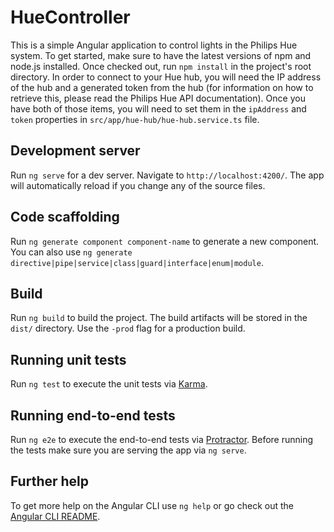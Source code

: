 # HueController

This is a simple Angular application to control lights in the Philips Hue system.  To get started, make sure to have the latest versions of npm and node.js installed. Once checked out, run `npm install` in the project's root directory.  In order to connect to your Hue hub, you will need the IP address of the hub and a generated token from the hub (for information on how to retrieve this, please read the Philips Hue API documentation). Once you have both of those items, you will need to set them in the `ipAddress` and `token` properties in `src/app/hue-hub/hue-hub.service.ts` file.

## Development server

Run `ng serve` for a dev server. Navigate to `http://localhost:4200/`. The app will automatically reload if you change any of the source files.

## Code scaffolding

Run `ng generate component component-name` to generate a new component. You can also use `ng generate directive|pipe|service|class|guard|interface|enum|module`.

## Build

Run `ng build` to build the project. The build artifacts will be stored in the `dist/` directory. Use the `-prod` flag for a production build.

## Running unit tests

Run `ng test` to execute the unit tests via [Karma](https://karma-runner.github.io).

## Running end-to-end tests

Run `ng e2e` to execute the end-to-end tests via [Protractor](http://www.protractortest.org/).
Before running the tests make sure you are serving the app via `ng serve`.

## Further help

To get more help on the Angular CLI use `ng help` or go check out the [Angular CLI README](https://github.com/angular/angular-cli/blob/master/README.md).
